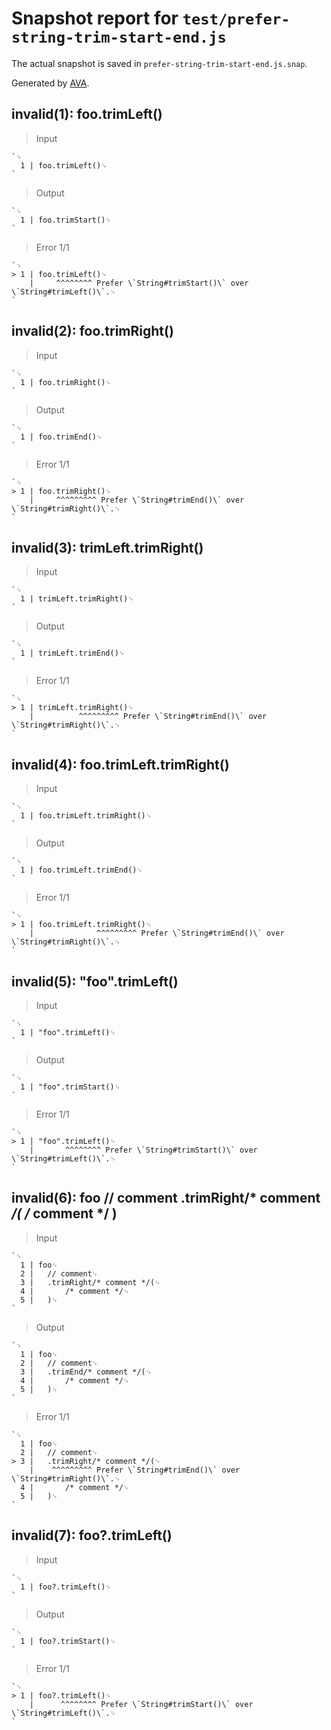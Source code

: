 # Snapshot report for `test/prefer-string-trim-start-end.js`

The actual snapshot is saved in `prefer-string-trim-start-end.js.snap`.

Generated by [AVA](https://avajs.dev).

## invalid(1): foo.trimLeft()

> Input

    `␊
      1 | foo.trimLeft()␊
    `

> Output

    `␊
      1 | foo.trimStart()␊
    `

> Error 1/1

    `␊
    > 1 | foo.trimLeft()␊
        |     ^^^^^^^^ Prefer \`String#trimStart()\` over \`String#trimLeft()\`.␊
    `

## invalid(2): foo.trimRight()

> Input

    `␊
      1 | foo.trimRight()␊
    `

> Output

    `␊
      1 | foo.trimEnd()␊
    `

> Error 1/1

    `␊
    > 1 | foo.trimRight()␊
        |     ^^^^^^^^^ Prefer \`String#trimEnd()\` over \`String#trimRight()\`.␊
    `

## invalid(3): trimLeft.trimRight()

> Input

    `␊
      1 | trimLeft.trimRight()␊
    `

> Output

    `␊
      1 | trimLeft.trimEnd()␊
    `

> Error 1/1

    `␊
    > 1 | trimLeft.trimRight()␊
        |          ^^^^^^^^^ Prefer \`String#trimEnd()\` over \`String#trimRight()\`.␊
    `

## invalid(4): foo.trimLeft.trimRight()

> Input

    `␊
      1 | foo.trimLeft.trimRight()␊
    `

> Output

    `␊
      1 | foo.trimLeft.trimEnd()␊
    `

> Error 1/1

    `␊
    > 1 | foo.trimLeft.trimRight()␊
        |              ^^^^^^^^^ Prefer \`String#trimEnd()\` over \`String#trimRight()\`.␊
    `

## invalid(5): "foo".trimLeft()

> Input

    `␊
      1 | "foo".trimLeft()␊
    `

> Output

    `␊
      1 | "foo".trimStart()␊
    `

> Error 1/1

    `␊
    > 1 | "foo".trimLeft()␊
        |       ^^^^^^^^ Prefer \`String#trimStart()\` over \`String#trimLeft()\`.␊
    `

## invalid(6): foo // comment .trimRight/* comment */( /* comment */ )

> Input

    `␊
      1 | foo␊
      2 | 	// comment␊
      3 | 	.trimRight/* comment */(␊
      4 | 		/* comment */␊
      5 | 	)␊
    `

> Output

    `␊
      1 | foo␊
      2 | 	// comment␊
      3 | 	.trimEnd/* comment */(␊
      4 | 		/* comment */␊
      5 | 	)␊
    `

> Error 1/1

    `␊
      1 | foo␊
      2 | 	// comment␊
    > 3 | 	.trimRight/* comment */(␊
        | 	 ^^^^^^^^^ Prefer \`String#trimEnd()\` over \`String#trimRight()\`.␊
      4 | 		/* comment */␊
      5 | 	)␊
    `

## invalid(7): foo?.trimLeft()

> Input

    `␊
      1 | foo?.trimLeft()␊
    `

> Output

    `␊
      1 | foo?.trimStart()␊
    `

> Error 1/1

    `␊
    > 1 | foo?.trimLeft()␊
        |      ^^^^^^^^ Prefer \`String#trimStart()\` over \`String#trimLeft()\`.␊
    `
